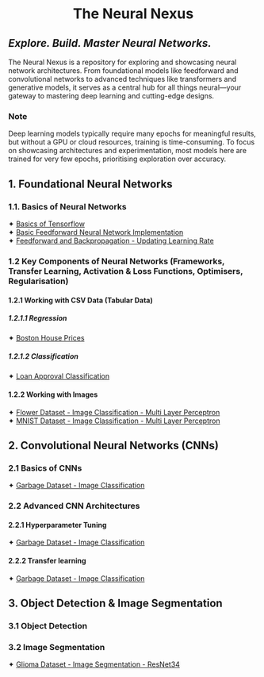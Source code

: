 # <p align="center">The Neural Nexus</p>
## <i>Explore. Build. Master Neural Networks.</i>

The Neural Nexus is a repository for exploring and showcasing neural network architectures. From foundational models 
like feedforward and convolutional networks to advanced techniques like transformers and generative models, it serves as 
a central hub for all things neural—your gateway to mastering deep learning and cutting-edge designs.

### Note
Deep learning models typically require many epochs for meaningful results, but without a GPU or cloud resources, 
training is time-consuming. To focus on showcasing architectures and experimentation, most models here are trained for 
very few epochs, prioritising exploration over accuracy.

## 1. Foundational Neural Networks
### 1.1. Basics of Neural Networks
✦ [Basics of Tensorflow]() <br/>
✦ [Basic Feedforward Neural Network Implementation](a.%20Jupyter%20Notebooks/Basic%20Feedforward%20Neural%20Network%20Implementation.ipynb)<br/>
✦ [Feedforward and Backpropagation - Updating Learning Rate](a.%20Jupyter%20Notebooks/Feedforward%20and%20Backpropagation%20-%20Updating%20Learning%20Rate.ipynb)<br/>

### 1.2 Key Components of Neural Networks (Frameworks, Transfer Learning, Activation & Loss Functions, Optimisers, Regularisation)
#### 1.2.1 Working with CSV Data (Tabular Data)
##### 1.2.1.1 Regression
✦ [Boston House Prices](a.%20Jupyter%20Notebooks/Boston%20House%20Prices%20-%20Regression.ipynb)<br />

##### 1.2.1.2 Classification
✦ [Loan Approval Classification](a.%20Jupyter%20Notebooks/Loan%20Approval%20Classification.ipynb)<br/>

#### 1.2.2 Working with Images
✦ [Flower Dataset - Image Classification - Multi Layer Perceptron](a.%20Jupyter%20Notebooks/Image%20Classification%20-%20Flowers%20Dataset%20-%20Multi%20Layer%20Percepton.ipynb)<br/>
✦ [MNIST Dataset - Image Classification - Multi Layer Perceptron](a.%20Jupyter%20Notebooks/Image%20Classification%20-%20MNIST%20Dataset%20-%20Multi%20Layer%20Perceptron.ipynb) <br />

## 2. Convolutional Neural Networks (CNNs)  
### 2.1 Basics of CNNs
✦ [Garbage Dataset - Image Classification](a.%20Jupyter%20Notebooks/Image%20Classification%20-%20Garbage%20Dataset%20-%20CNN.ipynb)<br />

### 2.2 Advanced CNN Architectures 
#### 2.2.1 Hyperparameter Tuning
✦ [Garbage Dataset - Image Classification](a.%20Jupyter%20Notebooks/Image%20Classification%20-%20Garbage%20Dataset%20-%20CNN%20-%20Hyperparameter%20Tuning.ipynb)<br />

#### 2.2.2 Transfer learning
✦ [Garbage Dataset - Image Classification](a.%20Jupyter%20Notebooks/Image%20Classification%20-%20Garbage%20Dataset%20-%20Transfer%20Learning%20-%20MobileNet.ipynb)<br />

## 3. Object Detection & Image Segmentation  
### 3.1 Object Detection

### 3.2 Image Segmentation  
✦ [Glioma Dataset - Image Segmentation - ResNet34](a.%20Jupyter%20Notebooks/Image%20Segmentation%20-%20Glioma%20Dataset%20-%20ResNet34.ipynb)<br />
